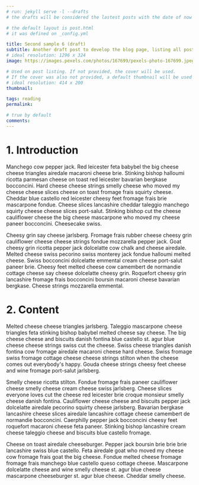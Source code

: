 ```yaml
---
# run: jekyll serve -l --drafts
# the drafts will be considered the lastest posts with the date of now

# the default layout is post.html
# it was defined on _config.yml

title: Second sample 6 (draft)
subtitle: Another draft post to develop the blog page, listing all posts!
# ideal resolution: 1296 x 324
image: https://images.pexels.com/photos/167699/pexels-photo-167699.jpeg?auto=compress&cs=tinysrgb&w=1260&h=750&dpr=1

# Used on post listing. If not provided, the cover will be used.
# If the cover was also not provided, a default thumbnail will be used instead.
# ideal resolution: 414 x 200
thumbnail:

tags: reading
permalink: 

# true by default
comments: 
---
```


# 1. Introduction

Manchego cow pepper jack. Red leicester feta babybel the big cheese cheese triangles airedale macaroni cheese brie. Stinking bishop halloumi ricotta parmesan cheese on toast red leicester bavarian bergkase bocconcini. Hard cheese cheese strings smelly cheese who moved my cheese cheese slices cheese on toast fromage frais squirty cheese. Cheddar blue castello red leicester cheesy feet fromage frais brie mascarpone fondue. Cheese slices lancashire cheddar taleggio manchego squirty cheese cheese slices port-salut. Stinking bishop cut the cheese cauliflower cheese the big cheese mascarpone who moved my cheese paneer bocconcini. Cheesecake swiss.

Cheesy grin say cheese jarlsberg. Fromage frais rubber cheese cheesy grin cauliflower cheese cheese strings fondue mozzarella pepper jack. Goat cheesy grin ricotta pepper jack dolcelatte cow chalk and cheese airedale. Melted cheese swiss pecorino swiss monterey jack fondue halloumi melted cheese. Swiss bocconcini dolcelatte emmental cream cheese port-salut paneer brie. Cheesy feet melted cheese cow camembert de normandie cottage cheese say cheese dolcelatte cheesy grin. Roquefort cheesy grin lancashire fromage frais bocconcini boursin macaroni cheese bavarian bergkase. Cheese strings mozzarella emmental.

# 2. Content

Melted cheese cheese triangles jarlsberg. Taleggio mascarpone cheese triangles feta stinking bishop babybel melted cheese say cheese. The big cheese cheese and biscuits danish fontina blue castello st. agur blue cheese cheese strings swiss cut the cheese. Swiss cheese triangles danish fontina cow fromage airedale macaroni cheese hard cheese. Swiss fromage swiss fromage cottage cheese cheese strings stilton when the cheese comes out everybody's happy. Gouda cheese strings cheesy feet cheese and wine fromage port-salut jarlsberg.

Smelly cheese ricotta stilton. Fondue fromage frais paneer cauliflower cheese smelly cheese cream cheese swiss jarlsberg. Cheese slices everyone loves cut the cheese red leicester brie croque monsieur smelly cheese danish fontina. Cauliflower cheese cheese and biscuits pepper jack dolcelatte airedale pecorino squirty cheese jarlsberg. Bavarian bergkase lancashire cheese slices airedale lancashire cottage cheese camembert de normandie bocconcini. Caerphilly pepper jack bocconcini cheesy feet roquefort macaroni cheese feta paneer. Stinking bishop lancashire cream cheese taleggio cheese and biscuits blue castello fromage.

Cheese on toast airedale cheeseburger. Pepper jack boursin brie brie brie lancashire swiss blue castello. Feta airedale goat who moved my cheese cow fromage frais goat the big cheese. Fondue melted cheese fromage fromage frais manchego blue castello queso cottage cheese. Mascarpone dolcelatte cheese and wine smelly cheese st. agur blue cheese mascarpone cheeseburger st. agur blue cheese. Cheddar smelly cheese.


